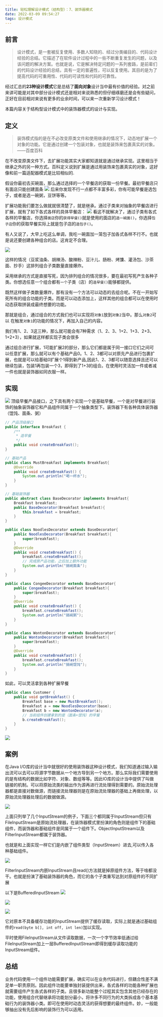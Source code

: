 ```yaml
---
title: 轻松理解设计模式（结构型）：7、装饰器模式
date: 2022-03-09 09:54:27
tags: 设计模式
---
```


## 前言

>设计模式，是一套被反复使用、多数人知晓的、经过分类编目的、代码设计经验的总结。它描述了在软件设计过程中的一些不断重复发生的问题，以及该问题的解决方案。也就是说，它是解决特定问题的一系列套路，是前辈们的代码设计经验的总结，具有一定的普遍性，可以反复使用。其目的是为了提高代码的可重用性、代码的可读性和代码的可靠性。

经过汇总的**23种设计模式**它是总结了**面向对象**设计当中最有价值的经验。对之前来讲可能是对其中部分设计模式还是相对来说熟悉的但仔细琢磨还是会有些疑问，正好在目前相对来说有更多的业余时间，可以来一次重新学习设计模式！

本篇内容关于结构型设计模式中的装饰器模式的设计与实现。

## 定义

>装饰模式指的是在不必改变原类文件和使用继承的情况下，动态地扩展一个对象的功能。它是通过创建一个包装对象，也就是装饰来包裹真实的对象。——百度百科

在不改变原类文件下，去扩展功能其实大家都知道就是通过继承实现。这里相当于继承之外的另一种方式。百科定义说到扩展是通过用装饰来包裹真实的对象，这好像和前一篇适配器模式是比较相似的.

假设你最初去买碗面，那么通过选择的一个早餐店的获取一份早餐。最初早餐店只有面店只能创建面条
![](https://gitee.com/Jasper-zh/image_host/raw/master/1646276285836-%E5%9B%BE%E7%89%87.png)
后来你发现不行一点都不丰富多彩，你有可能早餐是选包子，或者是选一碗粥，豆饼等等。

扩展功能我们要怎么做就就很清楚了，就是继承。通过子类来对抽象的早餐店进行扩展，就有了如下各式各样的具体早餐店：
![](https://gitee.com/Jasper-zh/image_host/raw/master/1646276862881-%E5%9B%BE%E7%89%87.png)
看这不就解决了，通过子类有各式各样的早餐店，你选择`面店`你的`获得早餐()`就是使用的面店的`造一碗面()`，你选择`包子店`你的获取早餐实际上就是包子店的`造包子()`。

有人又说了，大早上吃这么单调，我吃一碗面加一笼包子加各式各样不行不。也就是说还要创建各种组合的店。这肯定不合理。

![](https://gitee.com/Jasper-zh/image_host/raw/master/1646450091065-image.png)

这样的情况（豆浆油条、胡辣汤、酸辣粉、豆汁儿、肠粉、烤馕、灌汤包、沙茶面、抄手）这排列组合子类数量直接爆炸。

采用继承的方式是直接写死，因为排列组合的情况很多，要在最初写死产生各种子类。你想选任意一个组合都有`一个`子类（店）的`造早餐()`能够都提供。

既然这样做子类数量爆炸，那有没有一个方法可以动态的去组合呢。不在一开始写死所有的组合功能的子类。而是可以动态添加上，这样其他的组合都可以在使用时动态获取拼装成最终想要的功能。

那就是组合，通过组合的方式我们也可以实现将`对象1`放到`对象2`当中。那么`对象2`可以
在触发`对象1`的功能的情况下，再加入自己的内容。

我们有1、2、3这三种，那么就可能会有7种需求（1、2、3、1+2、1+3、2+3、1+2+3），如果就这样都实现子类会很多

通过组合进行扩展，1可能扩展2的部分，那么它们都是属于同一接口它们之间可以任意扩展，那么就可以有个基础产品0。1、2、3都可以对原先产品进行包裹扩展，也就是可以给基础0扩展个1得到新产品,因此1、2、3都可以随意选择且还可以继续包装，包装1再包装一个3，即得到了1+3的组合。在使用时灵活加一件或者减一件也就是装饰器如同衣服一样。

## 实现

![](https://gitee.com/Jasper-zh/image_host/raw/master/1646294011025-%E5%9B%BE%E7%89%87.png)
顶级早餐产品接口，之下具有两个实现一个是基础早餐，一个是对早餐进行装饰的抽象装饰器它和产品组件同属于一个抽象类型下。装饰器下有各种具体装饰器（馄饨、面条、粥）

```java
// 产品顶级接口
public interface Breakfast {
    /**
     * 造早餐
     */
    public void createBreakfast();
}
```

```java
// 基础产品
public class MustBreakfast implements Breakfast{
    @Override
    public void createBreakfast() {
        System.out.println("喝一杯水");
    }
}
```

```java
// 基础装饰器
public abstract class BaseDecorator implements Breakfast{
    Breakfast breakfast;
    public BaseDecorator(Breakfast breakfast){
        this.breakfast = breakfast;
    }
}
```

```java
public class NoodlesDecorator extends BaseDecorator{
    public NoodlesDecorator(Breakfast breakfast){
        super(breakfast);
    }
    @Override
    public void createBreakfast() {
        breakfast.createBreakfast();
        // 完成原产品功能，之后加上额外功能
        System.out.println("搞碗面条");
    }
}
```

```java
public class CongeeDecorator extends BaseDecorator{
    public CongeeDecorator(Breakfast breakfast){
        super(breakfast);
    }
    @Override
    public void createBreakfast() {
        breakfast.createBreakfast();
        System.out.println("搞碗粥");
    }
}
```

```java
public class WontonDecorator extends BaseDecorator{
    public WontonDecorator(Breakfast breakfast){
        super(breakfast);
    }
    @Override
    public void createBreakfast() {
        breakfast.createBreakfast();
        System.out.println("搞碗馄饨");
    }
}
```

如此，可以灵活拿到各种扩展早餐

```java
public class Customer {
    public void getBreakfast() {
        Breakfast base = new MustBreakfast();
        Breakfast a = new NoodlesDecorator(base);
        Breakfast b = new WontonDecorator(a);
        // 当前组件创建拿到的是（面条+馄饨）的早餐
        b.createBreakfast();
    }
}
```

![](https://gitee.com/Jasper-zh/image_host/raw/master/1646296454618-%E5%9B%BE%E7%89%87.png)

## 案例

在Java I/O库的设计当中就很好的使用装饰器这种设计模式，我们知道通过输入输出流可以去可以将源字节数据从一个地方导到另一个地方。那么实际我们需要使用的是有结构的数据比如字符、对象、数组等等。因此IO库的设计当中提供了叫做链接的机制。可以将原始流类的输出作为源再进行流处理得到需要的。原始流处理器都是直接对数做源，而链接流处理器则是在原始流处理器的基础上再做处理，以原始流处理器处理后的数据做源。

![](https://gitee.com/Jasper-zh/image_host/raw/master/1646384854928-image.png)

上面只列举了几个InputStream的例子，下面三个都同属于InputStream但只有FileInputStream是原始流处理器，在装饰器模式里扮演的角色则是组件下的基础组件，而装饰器和基础组件是同属于一个组件下。ObjectInputStream以及FilterInputStream都属于装饰器。

也就是和上面实现一样它们是内嵌了组件类型（InputStream）进去,可以传入各种基础组件。

![](https://gitee.com/Jasper-zh/image_host/raw/master/1646385882516-image.png)

FilterInputStream内嵌InputStream且read()方法就是掉原组件方法，等于啥都没干。也就是扮演了基础装饰器的角色，而它的各个子类重写达到对原组件的不同扩展

以下是BufferedInputStream
![](https://gitee.com/Jasper-zh/image_host/raw/master/1646386162586-image.png)

![](https://gitee.com/Jasper-zh/image_host/raw/master/1646386298424-image.png)

![](https://gitee.com/Jasper-zh/image_host/raw/master/1646386248996-image.png)

它对原本不具备缓存功能的InputStream提供了缓存读取，实际上就是通过基础组件的`read(byte b[], int off, int len)`加以实现。

平时使用FileInputStream从文件读取数据，一次一个字节效率低通过给FileInputStream加上一层BufferedInputStream即得到缓存读取功能的InputStream组件。


## 总结

业务代码使用一个组件功能需要扩展，确实可以在业务代码进行，但耦合性差不满足单一职责原则。因此组件功能要单独封装提供出来，各式各样的功能各种扩展也就需要组件产生各式各样的子类。且很多新功能整个过程其实包含其他已经存在的功能，使用组合代替继承将功能划分最小，将许多不同行为的大类拆成各个基本基础行为的装饰器小类。即可在使用时动态灵活的获得想要的最终组件。妙，一般能够抽出没有先后影响的装饰行为可以适用。
